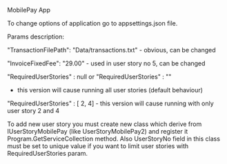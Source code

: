 MobilePay App

To change options of application go to appsettings.json file.

Params description:

"TransactionFilePath": "Data/transactions.txt"  - obvious, can be changed

"InvoiceFixedFee": "29.00"   - used in user story no 5, can be changed

"RequiredUserStories" :  null
or
"RequiredUserStories" :  "" 
 - this version will cause running all user stories (default behaviour)
								
"RequiredUserStories" :  [ 2, 4] - this version will cause running with only user story 2 and 4

To add new user story you must create new class which derive from IUserStoryMobilePay (like UserStoryMobilePay2) and register it Program.GetServiceCollection method. Also UserStoryNo field in this class must be set to unique value if you want to limit user stories with RequiredUserStories param.
